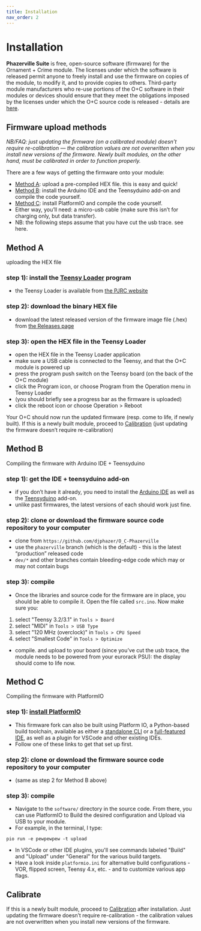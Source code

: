 ```yaml
---
title: Installation
nav_order: 2
---
```


# Installation

**Phazerville Suite** is free, open-source software (firmware) for the Ornament + Crime module. The licenses under which the software is released permit anyone to freely install and use the firmware on copies of the module, to modify it, and to provide copies to others. Third-party module manufacturers who re-use portions of the O+C software in their modules or devices should ensure that they meet the obligations imposed by the licenses under which the O+C source code is released - details are [here](https://ornament-and-cri.me/licensing/).

## Firmware upload methods
_NB/FAQ: just updating the firmware (on a calibrated module) doesn’t require re-calibration — the calibration values are not overwritten when you install new versions of the firmware. Newly built modules, on the other hand, must be calibrated in order to function properly._

There are a few ways of getting the firmware onto your module:

* [Method A](#method-a): upload a pre-compiled HEX file. this is easy and quick!
* [Method B](#method-b): install the Arduino IDE and the Teensyduino add-on and compile the code yourself.
* [Method C](#method-c): install PlatformIO and compile the code yourself.
* Either way, you’ll need: a micro-usb cable (make sure this isn’t for charging only, but data transfer).
* NB: the following steps assume that you have cut the usb trace. see here.

## Method A
uploading the HEX file

### step 1): install the [Teensy Loader](https://www.pjrc.com/teensy/loader.html) program
- the Teensy Loader is available from [the PJRC website](https://www.pjrc.com/teensy/loader.html)

### step 2): download the binary HEX file
- download the latest released version of the firmware image file (.hex) from [the Releases page](https://github.com/djphazer/O_C-Phazerville/releases)

### step 3): open the HEX file in the Teensy Loader
- open the HEX file in the Teensy Loader application
- make sure a USB cable is connected to the Teensy, and that the O+C module is powered up
- press the program push switch on the Teensy board (on the back of the O+C module)
- click the Program icon, or choose Program from the Operation menu in Teensy Loader
- (you should briefly see a progress bar as the firmware is uploaded)
- click the reboot icon or choose Operation > Reboot

Your O+C should now run the updated firmware (resp. come to life, if newly built). If this is a newly built module, proceed to [Calibration](https://ornament-and-cri.me/calibration/) (just updating the firmware doesn’t require re-calibration)

## Method B
Compiling the firmware with Arduino IDE + Teensyduino

### step 1): get the IDE + teensyduino add-on
- if you don’t have it already, you need to install the [Arduino IDE](https://www.arduino.cc/en/software) as well as the [Teensyduino](https://www.pjrc.com/teensy/td_download.html) add-on.
- unlike past firmwares, the latest versions of each should work just fine.

### step 2): clone or download the firmware source code repository to your computer
- clone from `https://github.com/djphazer/O_C-Phazerville`
- use the `phazerville` branch (which is the default) - this is the latest “production” released code
- `dev/*` and other branches contain bleeding-edge code which may or may not contain bugs

### step 3): compile
- Once the libraries and source code for the firmware are in place, you should be able to compile it. Open the file called `src.ino`. Now make sure you:
1. select "Teensy 3.2/3.1" in `Tools > Board`
2. select "MIDI" in `Tools > USB Type`
3. select "120 MHz (overclock)" in `Tools > CPU Speed`
4. select "Smallest Code" in `Tools > Optimize`
- compile. and upload to your board (since you’ve cut the usb trace, the module needs to be powered from your eurorack PSU): the display should come to life now.

## Method C
Compiling the firmware with PlatformIO

### step 1): [install PlatformIO](https://platformio.org/install)
- This firmware fork can also be built using Platform IO, a Python-based build toolchain, available as either a [standalone CLI](https://docs.platformio.org/en/latest/core/installation/methods/installer-script.html) or a [full-featured IDE](https://platformio.org/install/ide), as well as a plugin for VSCode and other existing IDEs.
- Follow one of these links to get that set up first.

### step 2): clone or download the firmware source code repository to your computer
- (same as step 2 for Method B above)

### step 3): compile
- Navigate to the `software/` directory in the source code. From there, you can use PlatformIO to Build the desired configuration and Upload via USB to your module.
- For example, in the terminal, I type:
```
pio run -e pewpewpew -t upload
```
- In VSCode or other IDE plugins, you'll see commands labeled "Build" and "Upload" under "General" for the various build targets.
- Have a look inside `platformio.ini` for alternative build configurations - VOR, flipped screen, Teensy 4.x, etc. - and to customize various app flags.

## Calibrate

If this is a newly built module, proceed to [Calibration](https://ornament-and-cri.me/calibration/) after installation. Just updating the firmware doesn’t require re-calibration - the calibration values are not overwritten when you install new versions of the firmware.
